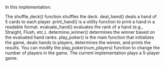 In this implementation:

The shuffle_deck() function shuffles the deck.
deal_hand() deals a hand of 5 cards to each player.
print_hand() is a utility function to print a hand in a readable format.
evaluate_hand() evaluates the rank of a hand (e.g., Straight, Flush, etc.).
determine_winner() determines the winner based on the evaluated hand ranks.
play_poker() is the main function that initializes the game, deals hands to players, determines the winner, and prints the results.
You can modify the play_poker(num_players) function to change the number of players in the game. The current implementation plays a 5-player game.





